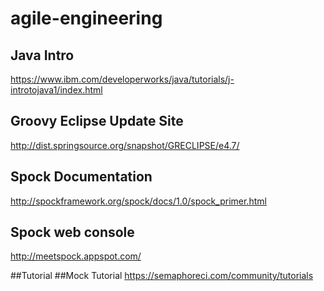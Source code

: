 # agile-engineering
## Java Intro
https://www.ibm.com/developerworks/java/tutorials/j-introtojava1/index.html

## Groovy Eclipse Update Site
http://dist.springsource.org/snapshot/GRECLIPSE/e4.7/ 

## Spock Documentation
http://spockframework.org/spock/docs/1.0/spock_primer.html

## Spock web console
http://meetspock.appspot.com/

##Tutorial
##Mock Tutorial
https://semaphoreci.com/community/tutorials





